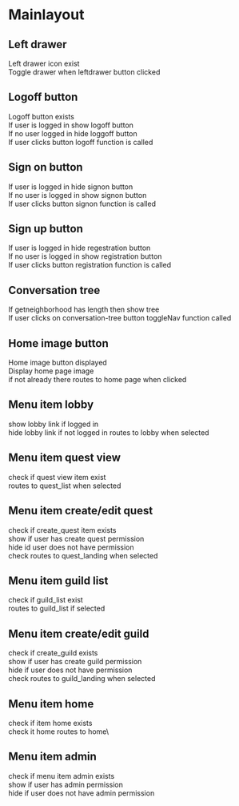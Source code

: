 # Mainlayout

## Left drawer

Left drawer icon exist\
Toggle drawer when leftdrawer button clicked

## Logoff button

Logoff button exists\
If user is logged in show logoff button \
If no user logged in hide loggoff button \
If user clicks button logoff function is called

## Sign on button

If user is logged in hide signon button \
If no user is logged in show signon button\
If user clicks button signon function is called

## Sign up button

If user is logged in hide regestration button\
If no user is logged in show registration button\
If user clicks button registration function is called

## Conversation tree

If getneighborhood has length then show tree\
If user clicks on conversation-tree button toggleNav function called

## Home image button

Home image button displayed\
Display home page image\
if not already there routes to home page when clicked

## Menu item lobby

show lobby link if logged in\
hide lobby link if not logged in
routes to lobby when selected

## Menu item quest view

check if quest view item exist\
routes to quest_list when selected

## Menu item create/edit quest

check if create_quest item exists\
show if user has create quest permission\
hide id user does not have permission\
check routes to quest_landing when selected

## Menu item guild list

check if guild_list exist\
routes to guild_list if selected

## Menu item create/edit guild

check if create_guild exists\
show if user has create guild permission\
hide if user does not have permission\
check routes to guild_landing when selected

## Menu item home

check if item home exists\
check it home routes to home\

## Menu item admin

check if menu item admin exists\
show if user has admin permission\
hide if user does not have admin permission
